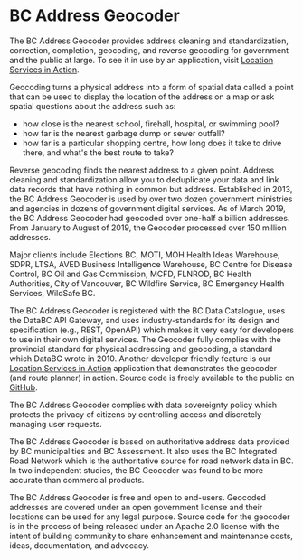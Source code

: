 # BC Address Geocoder
The BC Address Geocoder provides address cleaning and standardization, correction, completion, geocoding, and reverse geocoding for government and the public at large. To see it in use by an application, visit [Location Services in Action](https://ols-demo.apps.gov.bc.ca/index.html).

Geocoding turns a physical address into a form of spatial data called a point that can be used to display the location of the address on a map or ask spatial questions about the address such as:
   - how close is the nearest school, firehall, hospital, or swimming pool?
   - how far is the nearest garbage dump or sewer outfall?
   - how far is a particular shopping centre, how long does it take to drive there, and what's the best route to take?
   
Reverse geocoding finds the nearest address to a given point. Address cleaning and standardization allow you to deduplicate your data and link data records that have nothing in common but address.
Established in 2013, the BC Address Geocoder is used by over two dozen government ministries and agencies in dozens of government digital services. As of March 2019, the BC Address Geocoder had geocoded over one-half a billion addresses. From January to August of 2019, the Geocoder processed over 150 million addresses.

Major clients include Elections BC, MOTI, MOH Health Ideas Warehouse, SDPR, LTSA, AVED Business Intelligence Warehouse, BC Centre for Disease Control, BC Oil and Gas Commission, MCFD, FLNROD, BC Health Authorities, City of Vancouver, BC Wildfire Service, BC Emergency Health Services, WildSafe BC.

The BC Address Geocoder is registered with the BC Data Catalogue, uses the DataBC API Gateway, and uses industry-standards for its design and specification (e.g., REST, OpenAPI) which makes it very easy for developers to use in their own digital services. The Geocoder fully complies with the provincial standard for physical addressing and geocoding, a standard which DataBC wrote in 2010.
Another developer friendly feature is our [Location Services in Action](https://ols-demo.apps.gov.bc.ca/index.html) application that demonstrates the geocoder (and route planner) in action. Source code is freely available to the public on [GitHub](https://github.com/bcgov/ols-devkit/tree/gh-pages/ols-demo).

The BC Address Geocoder complies with data sovereignty policy which protects the privacy of citizens by controlling access and discretely managing user requests.

The BC Address Geocoder is based on authoritative address data provided by BC municipalities and BC Assessment. It also uses the BC Integrated Road Network which is the authoritative source for road network data in BC. In two independent studies, the BC Geocoder was found to be more accurate than commercial products.

The BC Address Geocoder is free and open to end-users. Geocoded addresses are covered under an open government license and their locations can be used for any legal purpose. Source code for the geocoder is in the process of being released under an Apache 2.0 license with the intent of building community to share enhancement and maintenance costs, ideas, documentation, and advocacy.
